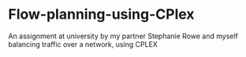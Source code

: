 # Flow-planning-using-CPlex
An assignment at university by my partner Stephanie Rowe and myself balancing traffic over a network, using CPLEX
